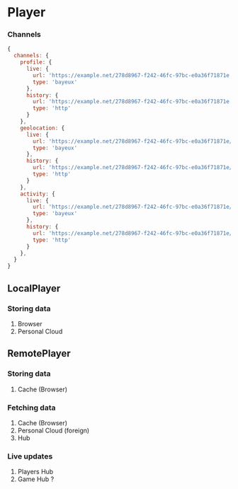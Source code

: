 # Player

### Channels
```js
{
  channels: {
    profile: {
      live: {
        url: 'https://example.net/278d8967-f242-46fc-97bc-e0a36f71871e',
        type: 'bayeux'
      },
      history: {
        url: 'https://example.net/278d8967-f242-46fc-97bc-e0a36f71871e',
        type: 'http'
      }
    },
    geolocation: {
      live: {
        url: 'https://example.net/278d8967-f242-46fc-97bc-e0a36f71871e/track',
        type: 'bayeux'
      },
      history: {
        url: 'https://example.net/278d8967-f242-46fc-97bc-e0a36f71871e/track',
        type: 'http'
      }
    },
    activity: {
      live: {
        url: 'https://example.net/278d8967-f242-46fc-97bc-e0a36f71871e/story',
        type: 'bayeux'
      },
      history: {
        url: 'https://example.net/278d8967-f242-46fc-97bc-e0a36f71871e/story',
        type: 'http'
      }
    },
  }
}

```

## LocalPlayer

### Storing data

1. Browser
2. Personal Cloud

## RemotePlayer

### Storing data

1. Cache (Browser)

### Fetching data

1. Cache (Browser)
2. Personal Cloud (foreign)
3. Hub

### Live updates

1. Players Hub
2. Game Hub ?
